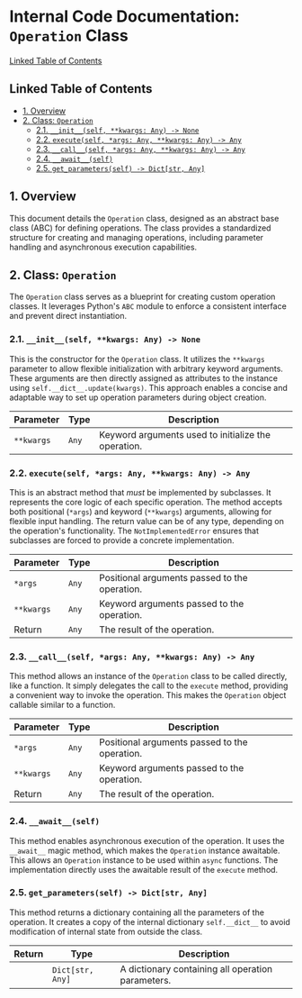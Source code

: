 # Internal Code Documentation: `Operation` Class

[Linked Table of Contents](#linked-table-of-contents)

## Linked Table of Contents

* [1. Overview](#1-overview)
* [2. Class: `Operation`](#2-class-operation)
    * [2.1. `__init__(self, **kwargs: Any) -> None`](#21-initself-kwargs-any---none)
    * [2.2. `execute(self, *args: Any, **kwargs: Any) -> Any`](#22-executeself-args-any-kwargs-any---any)
    * [2.3. `__call__(self, *args: Any, **kwargs: Any) -> Any`](#23-callself-args-any-kwargs-any---any)
    * [2.4. `__await__(self)`](#24-awaitself)
    * [2.5. `get_parameters(self) -> Dict[str, Any]`](#25-get_parameterssself---dictstr-any)


## 1. Overview

This document details the `Operation` class, designed as an abstract base class (ABC) for defining operations.  The class provides a standardized structure for creating and managing operations, including parameter handling and asynchronous execution capabilities.

## 2. Class: `Operation`

The `Operation` class serves as a blueprint for creating custom operation classes.  It leverages Python's `ABC` module to enforce a consistent interface and prevent direct instantiation.

### 2.1. `__init__(self, **kwargs: Any) -> None`

This is the constructor for the `Operation` class. It utilizes the `**kwargs` parameter to allow flexible initialization with arbitrary keyword arguments. These arguments are then directly assigned as attributes to the instance using `self.__dict__.update(kwargs)`.  This approach enables a concise and adaptable way to set up operation parameters during object creation.

| Parameter | Type      | Description                                         |
|------------|-----------|-----------------------------------------------------|
| `**kwargs` | `Any`     | Keyword arguments used to initialize the operation. |


### 2.2. `execute(self, *args: Any, **kwargs: Any) -> Any`

This is an abstract method that *must* be implemented by subclasses. It represents the core logic of each specific operation. The method accepts both positional (`*args`) and keyword (`**kwargs`) arguments, allowing for flexible input handling.  The return value can be of any type, depending on the operation's functionality.  The `NotImplementedError` ensures that subclasses are forced to provide a concrete implementation.


| Parameter | Type      | Description                                         |
|------------|-----------|-----------------------------------------------------|
| `*args`    | `Any`     | Positional arguments passed to the operation.      |
| `**kwargs` | `Any`     | Keyword arguments passed to the operation.         |
| Return     | `Any`     | The result of the operation.                       |


### 2.3. `__call__(self, *args: Any, **kwargs: Any) -> Any`

This method allows an instance of the `Operation` class to be called directly, like a function. It simply delegates the call to the `execute` method, providing a convenient way to invoke the operation.  This makes the `Operation` object callable similar to a function.


| Parameter | Type      | Description                                         |
|------------|-----------|-----------------------------------------------------|
| `*args`    | `Any`     | Positional arguments passed to the operation.      |
| `**kwargs` | `Any`     | Keyword arguments passed to the operation.         |
| Return     | `Any`     | The result of the operation.                       |



### 2.4. `__await__(self)`

This method enables asynchronous execution of the operation.  It uses the `__await__` magic method, which makes the `Operation` instance awaitable. This allows an `Operation` instance to be used within `async` functions. The implementation directly uses the awaitable result of the `execute` method.

### 2.5. `get_parameters(self) -> Dict[str, Any]`

This method returns a dictionary containing all the parameters of the operation.  It creates a copy of the internal dictionary `self.__dict__` to avoid modification of internal state from outside the class.


| Return | Type             | Description                                      |
|--------|-------------------|--------------------------------------------------|
|        | `Dict[str, Any]` | A dictionary containing all operation parameters. |

